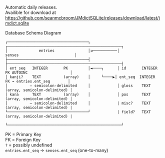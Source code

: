 Automatic daily releases.<br>
Availible for download at https://github.com/seanmcbroom/JMdictSQLite/releases/download/latest/jmdict.sqlite

Database Schema Diagram
```
┌────────────────────────────────────┐            ┌───────────────────────────────────────────────────┐
│              entries               │◄───────────│                    senses                         │
├────────────────────────────────────┤            ├───────────────────────────────────────────────────┤
│ ent_seq   INTEGER       PK         │◄────┐      │ id       INTEGER     PK AUTOINC                   │
│ kanji?    TEXT          (array)    │     └────▶│ ent_seq  INTEGER      FK → entries.ent_seq        │
│          – semicolon-delimited     │            │ gloss    TEXT        (array, semicolon-delimited) │
│ kana      TEXT          (array)    │            │ pos      TEXT        (array, semicolon-delimited) │
│          – semicolon-delimited     │            | misc?    TEXT        (array, semicolon-delimited) |
└────────────────────────────────────┘            | field?   TEXT        (array, semicolon-delimited) |
                                                  └───────────────────────────────────────────────────┘
```
PK = Primary Key<br>
FK = Foreign Key<br>
`?` = possibly undefined  
`entries.ent_seq` → `senses.ent_seq` (one-to-many)
